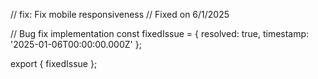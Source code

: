 // fix: Fix mobile responsiveness
// Fixed on 6/1/2025

// Bug fix implementation
const fixedIssue = {
  resolved: true,
  timestamp: '2025-01-06T00:00:00.000Z'
};

export { fixedIssue };
